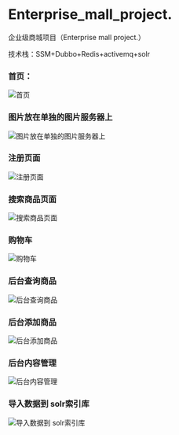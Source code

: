 # Enterprise_mall_project.
企业级商城项目（Enterprise mall project.）

技术栈：SSM+Dubbo+Redis+activemq+solr

### 首页：
![首页](https://user-gold-cdn.xitu.io/2018/5/8/1633d29bdd56246f?w=1366&h=736&f=png&s=803082)

### 图片放在单独的图片服务器上
![图片放在单独的图片服务器上](https://user-gold-cdn.xitu.io/2018/5/8/1633d2d8d658a437?w=1366&h=736&f=png&s=764247)

### 注册页面
![注册页面](https://user-gold-cdn.xitu.io/2018/5/8/1633d2a0df465dc7?w=1366&h=736&f=png&s=184374)

### 搜索商品页面
![搜索商品页面](https://user-gold-cdn.xitu.io/2018/5/8/1633d2ad2bbbd12a?w=1366&h=736&f=png&s=80193)

### 购物车
![购物车](https://user-gold-cdn.xitu.io/2018/5/8/1633d2b25e8a1e72?w=1366&h=736&f=png&s=110869)

### 后台查询商品
![后台查询商品](https://user-gold-cdn.xitu.io/2018/5/8/1633d2bc86a8b215?w=1366&h=736&f=png&s=127762)

### 后台添加商品
![后台添加商品](https://user-gold-cdn.xitu.io/2018/5/8/1633d2bfea969a10?w=1366&h=736&f=png&s=63494)

### 后台内容管理
![后台内容管理](https://user-gold-cdn.xitu.io/2018/5/8/1633d2c8b5cb01d3?w=1366&h=736&f=png&s=71862)

### 导入数据到 solr索引库

![导入数据到 solr索引库](https://user-gold-cdn.xitu.io/2018/5/8/1633d2cc1e1b1ce7?w=1366&h=736&f=png&s=55743)
